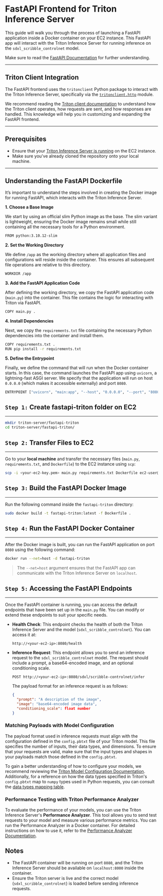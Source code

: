 # FastAPI Frontend for Triton Inference Server

This guide will walk you through the process of launching a FastAPI application inside a Docker container on your EC2 instance. This FastAPI app will interact with the Triton Inference Server for running inference on the `sdxl_scribble_controlnet` model.

Make sure to read the [FastAPI Documentation](https://fastapi.tiangolo.com/) for further understanding.

---
## Triton Client Integration

The FastAPI frontend uses the `tritonclient` Python package to interact with the Triton Inference Server, specifically via the [`tritonclient.http`](https://docs.nvidia.com/deeplearning/triton-inference-server/user-guide/docs/_reference/tritonclient/tritonclient.http.html#module-tritonclient.http) module. 

We recommend reading the [Triton client documentation](https://docs.nvidia.com/deeplearning/triton-inference-server/user-guide/docs/_reference/tritonclient/tritonclient.http.html#module-tritonclient.http) to understand how the Triton client operates, how requests are sent, and how responses are handled. This knowledge will help you in customizing and expanding the FastAPI frontend.

---
## Prerequisites

- Ensure that your [Triton Inference Server is running](..) on the EC2 instance.
- Make sure you've already cloned the repository onto your local machine.

---
## Understanding the FastAPI Dockerfile

It’s important to understand the steps involved in creating the Docker image for running FastAPI, which interacts with the Triton Inference Server.

**1. Choose a Base Image**

We start by using an official slim Python image as the base. The slim variant is lightweight, ensuring the Docker image remains small while still containing all the necessary tools for a Python environment.

```bash
FROM python:3.10.12-slim
```

**2. Set the Working Directory**

We define `/app` as the working directory where all application files and configurations will reside inside the container. This ensures all subsequent file operations are relative to this directory.

```bash
WORKDIR /app
```

**3. Add the FastAPI Application Code**

After defining the working directory, we copy the FastAPI application code (`main.py`) into the container. This file contains the logic for interacting with Triton via FastAPI.

```bash
COPY main.py .
```

**4. Install Dependencies**

Next, we copy the `requirements.txt` file containing the necessary Python dependencies into the container and install them.

```bash
COPY requirements.txt .
RUN pip install -r requirements.txt
```

**5. Define the Entrypoint**

Finally, we define the command that will run when the Docker container starts. In this case, the command launches the FastAPI app using `uvicorn`, a lightning-fast ASGI server. We specify that the application will run on host `0.0.0.0` (which makes it accessible externally) and port `8080`.

```bash
ENTRYPOINT ["uvicorn", "main:app", "--host", "0.0.0.0", "--port", "8080"]
```

## `Step 1:` Create fastapi-triton folder on EC2
---

```bash
mkdir triton-server/fastapi-triton
cd triton-server/fastapi-triton/
```

## `Step 2:` Transfer Files to EC2
---

Go to your **local machine** and transfer the necessary files (`main.py`, `requirements.txt`, and `Dockerfile`) to the EC2 instance using `scp`:

```bash
scp -i <your-ec2-key.pem> main.py requirements.txt Dockerfile ec2-user@<your-ec2-ip>:/home/ec2-user/triton-server/fastapi-triton/
```

## `Step 3:` Build the FastAPI Docker Image
---

Run the following command inside the `fastapi-triton` directory:

```bash
sudo docker build -t fastapi-triton:latest -f Dockerfile .
```

## `Step 4:` Run the FastAPI Docker Container
---

After the Docker image is built, you can run the FastAPI application on port `8080` using the following command:

```bash
docker run --net=host -d fastapi-triton
```
> The `--net=host` argument ensures that the FastAPI app can communicate with the Triton Inference Server on `localhost`.

## `Step 5:` Accessing the FastAPI Endpoints
---

Once the FastAPI container is running, you can access the default endpoints that have been set up in the `main.py` file. You can modify or extend these endpoints to suit your specific needs.

- **Health Check**: This endpoint checks the health of both the Triton Inference Server and the model (`sdxl_scribble_controlnet`). You can access it at:
  ```
  http://<your-ec2-ip>:8080/health
  ```

- **Inference Request**: This endpoint allows you to send an inference request to the `sdxl_scribble_controlnet` model. The request should include a prompt, a base64-encoded image, and an optional conditioning scale.
  ```
  POST http://<your-ec2-ip>:8080/sdxl/scribble-controlnet/infer
  ```

  The payload format for an inference request is as follows:
  ```json
  {
    "prompt": "A description of the image",
    "image": "base64-encoded image data",
    "conditioning_scale": float number
  }
  ```

### Matching Payloads with Model Configuration

The payload format used in inference requests must align with the configuration defined in the `config.pbtxt` file of your Triton model. This file specifies the number of inputs, their data types, and dimensions. To ensure that your requests are valid, make sure that the input types and shapes in your payloads match those defined in the `config.pbtxt`.

To gain a better understanding of how to configure your models, we recommend reviewing the [Triton Model Configuration Documentation](https://docs.nvidia.com/deeplearning/triton-inference-server/user-guide/docs/user_guide/model_configuration.html). Additionally, for a reference on how the data types specified in Triton's `config.pbtxt` map to `numpy` types used in Python requests, you can consult the [data types mapping table](https://docs.nvidia.com/deeplearning/triton-inference-server/user-guide/docs/user_guide/model_configuration.html?highlight=dtypes#datatypes).

### Performance Testing with Triton Performance Analyzer

To evaluate the performance of your models, you can use the Triton Inference Server's **Performance Analyzer**. This tool allows you to send test requests to your model and measure various performance metrics. You can run the Performance Analyzer in a Docker container. For detailed instructions on how to use it, refer to the [Performance Analyzer Documentation](https://docs.nvidia.com/deeplearning/triton-inference-server/user-guide/docs/perf_analyzer/docs/README.html).

## Notes

- The FastAPI container will be running on port `8080`, and the Triton Inference Server should be available on `localhost:8000` inside the container.
- Ensure the Triton server is live and the correct model (`sdxl_scribble_controlnet`) is loaded before sending inference requests.
